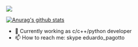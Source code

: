 ![](https://www.nasa.gov/sites/default/files/styles/ubernode_alt_horiz/public/thumbnails/image/wispr_inner_neowise_20200705t020949e_thumb.jpg)

[![Anurag's github stats](https://github-readme-stats.vercel.app/api?username=EduardoPagotto&show_icons=true)](https://github.com/anuraghazra/github-readme-stats)

- 🔭 Currently working as c/c++/python developer
- 📫 How to reach me: skype eduardo_pagotto


<!--
**EduardoPagotto/EduardoPagotto** is a ✨ _special_ ✨ repository because its `README.md` (this file) appears on your GitHub profile.

- 🔭 I’m currently working on ...
- 🌱 I’m currently learning ...
- 👯 I’m looking to collaborate on ...
- 🤔 I’m looking for help with ...
- 💬 Ask me about ...
- 📫 How to reach me: ...
- 😄 Pronouns: ...
- ⚡ Fun fact: ...
-->
